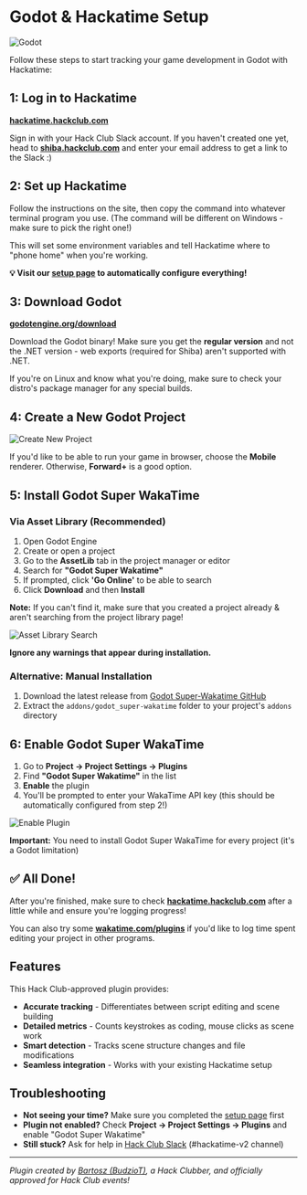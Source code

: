 # Godot & Hackatime Setup

![Godot](/images/editor-icons/godot-128.png)

Follow these steps to start tracking your game development in Godot with Hackatime:

## 1: Log in to Hackatime

**[hackatime.hackclub.com](https://hackatime.hackclub.com)**

Sign in with your Hack Club Slack account. If you haven't created one yet, head to **[shiba.hackclub.com](https://shiba.hackclub.com)** and enter your email address to get a link to the Slack :)

## 2: Set up Hackatime

Follow the instructions on the site, then copy the command into whatever terminal program you use. (The command will be different on Windows - make sure to pick the right one!)

This will set some environment variables and tell Hackatime where to "phone home" when you're working.

**💡 Visit our [setup page](https://hackatime.hackclub.com/my/wakatime_setup) to automatically configure everything!**

## 3: Download Godot

**[godotengine.org/download](https://godotengine.org/download)**

Download the Godot binary! Make sure you get the **regular version** and not the .NET version - web exports (required for Shiba) aren't supported with .NET.

If you're on Linux and know what you're doing, make sure to check your distro's package manager for any special builds.

## 4: Create a New Godot Project

![Create New Project](/images/setup/godot-new-project.png)

If you'd like to be able to run your game in browser, choose the **Mobile** renderer. Otherwise, **Forward+** is a good option.

## 5: Install Godot Super WakaTime

### Via Asset Library (Recommended)

1. Open Godot Engine
2. Create or open a project  
3. Go to the **AssetLib** tab in the project manager or editor
4. Search for **"Godot Super Wakatime"**
5. If prompted, click **'Go Online'** to be able to search
6. Click **Download** and then **Install**

**Note:** If you can't find it, make sure that you created a project already & aren't searching from the project library page!

![Asset Library Search](/images/setup/godot-asset-search.png)

**Ignore any warnings that appear during installation.**

### Alternative: Manual Installation

1. Download the latest release from [Godot Super-Wakatime GitHub](https://github.com/BudzioT/Godot_Super-Wakatime)
2. Extract the `addons/godot_super-wakatime` folder to your project's `addons` directory

## 6: Enable Godot Super WakaTime

1. Go to **Project → Project Settings → Plugins**
2. Find **"Godot Super Wakatime"** in the list
3. **Enable** the plugin
4. You'll be prompted to enter your WakaTime API key (this should be automatically configured from step 2!)

![Enable Plugin](/images/setup/godot-enable-plugin.png)

**Important:** You need to install Godot Super WakaTime for every project (it's a Godot limitation)

## ✅ All Done!

After you're finished, make sure to check **[hackatime.hackclub.com](https://hackatime.hackclub.com)** after a little while and ensure you're logging progress!

You can also try some **[wakatime.com/plugins](https://wakatime.com/plugins)** if you'd like to log time spent editing your project in other programs.

## Features

This Hack Club-approved plugin provides:
- **Accurate tracking** - Differentiates between script editing and scene building
- **Detailed metrics** - Counts keystrokes as coding, mouse clicks as scene work
- **Smart detection** - Tracks scene structure changes and file modifications
- **Seamless integration** - Works with your existing Hackatime setup

## Troubleshooting

- **Not seeing your time?** Make sure you completed the [setup page](https://hackatime.hackclub.com/my/wakatime_setup) first
- **Plugin not enabled?** Check **Project → Project Settings → Plugins** and enable "Godot Super Wakatime"
- **Still stuck?** Ask for help in [Hack Club Slack](https://hackclub.slack.com) (#hackatime-v2 channel)

---

*Plugin created by [Bartosz (BudzioT)](https://github.com/BudzioT), a Hack Clubber, and officially approved for Hack Club events!*
